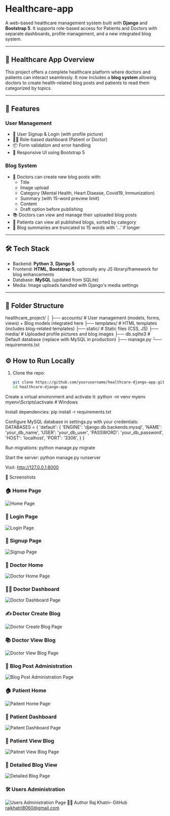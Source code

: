 # Healthcare-app

A web-based healthcare management system built with **Django** and **Bootstrap 5**. It supports role-based access for Patients and Doctors with separate dashboards, profile management, and a new integrated blog system.

---

## 🏥 Healthcare App Overview

This project offers a complete healthcare platform where doctors and patients can interact seamlessly. It now includes a **blog system** allowing doctors to create health-related blog posts and patients to read them categorized by topics.

---
## 🚀 Features

### User Management
- 👤 User Signup & Login (with profile picture)
- 🧑‍⚕️ Role-based dashboard (Patient or Doctor)
- 📦 Form validation and error handling
- 🎨 Responsive UI using Bootstrap 5

### Blog System
- 📝 Doctors can create new blog posts with:
  - Title
  - Image upload
  - Category (Mental Health, Heart Disease, Covid19, Immunization)
  - Summary (with 15-word preview limit)
  - Content
  - Draft option before publishing
- 📚 Doctors can view and manage their uploaded blog posts
- 📰 Patients can view all published blogs, sorted by category
- 📄 Blog summaries are truncated to 15 words with ‘...’ if longer

---

## 🛠 Tech Stack

- Backend: **Python 3**, **Django 5**
- Frontend: **HTML**, **Bootstrap 5**, optionally any JS library/framework for blog enhancements
- Database: **MySQL** (updated from SQLite)
- Media: Image uploads handled with Django's media settings

---

## 📂 Folder Structure
healthcare_project/
│
├── accounts/          # User management (models, forms, views) + Blog models integrated here
├── templates/         # HTML templates (includes blog-related templates)
├── static/            # Static files (CSS, JS)
├── media/             # Uploaded profile pictures and blog images
├── db.sqlite3         # Default database (replace with MySQL in production)
├── manage.py
└── requirements.txt

## ⚙️ How to Run Locally

1. Clone the repo:
   ```bash
   git clone https://github.com/yourusername/healthcare-django-app.git
   cd healthcare-django-app
   
Create a virtual environment and activate it:
python -m venv myenv
myenv\Scripts\activate  # Windows

Install dependencies:
pip install -r requirements.txt

Configure MySQL database in settings.py with your credentials:
DATABASES = {
    'default': {
        'ENGINE': 'django.db.backends.mysql',
        'NAME': 'your_db_name',
        'USER': 'your_db_user',
        'PASSWORD': 'your_db_password',
        'HOST': 'localhost',
        'PORT': '3306',
    }
}

Run migrations:
python manage.py migrate

Start the server:
python manage.py runserver

Visit: http://127.0.0.1:8000

📸 Screenshots
### 🏠 Home Page
![Home Page](screenshots/Home_Page.png)

### 🔐 Login Page
![Login Page](screenshots/Login.png)

### 📝 Signup Page
![Signup Page](screenshots/Signup.png)

### 🏥 Doctor Home
![Doctor Home Page](screenshots/DoctorHome.png)

### 🧑‍⚕️ Doctor Dashboard
![Doctor Dashboard Page](screenshots/DoctorDashboard.png)

### ✍️ Doctor Create Blog
![Doctor Create Blog Page](screenshots/DoctorCreateBlog.png)

### 📚 Doctor View Blog
![Doctor View Blog Page](screenshots/DoctorViewBlog.png)

### 💼 Blog Post Administration
![Blog Post Administration Page](screenshots/BlogPostAdministration.png)

### 🏠 Patient Home
![Paitent Home Page](screenshots/PaitentHome.png)

### 🧍 Patient Dashboard
![Paitent Dashboard Page](screenshots/PaitentDashboard.png)

### 📖 Patient View Blog
![Paitnet View Blog Page](screenshots/PaitnetViewBlog.png)

### 📘 Detailed Blog View
![Detailed Blog Page](screenshots/DetailedBlog.png)

### 🛠️ Users Administration
![Users Administration Page](screenshots/UsersAdministration.png)
👨‍💻 Author
Raj Khatri– GitHub
rajkhatri8060@gmail.com
